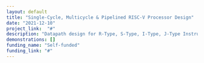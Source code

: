 ```yaml
---
layout: default
title: "Single-Cycle, Multicycle & Pipelined RISC-V Processor Design"
date: "2021-12-10"
project_link:  "#"
description: "Datapath design for R-Type, S-Type, I-Type, J-Type Instructions. Controller Design (Main Decoder Design, ALU Decoder Design). RTL Simulation and Test-bench in Verilog. Theory to Implementation."
demonstrations: []
funding_name: "Self-funded"
funding_link: "#"
---
```

